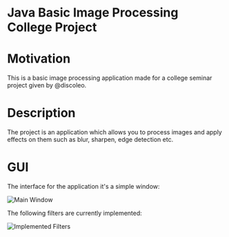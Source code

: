 # Java Basic Image Processing College Project

# Motivation
This is a basic image processing application made for a college seminar project given by @discoleo.

# Description
The project is an application which allows you to process images and apply effects on them such as blur, sharpen, edge detection etc.

# GUI
The interface for the application it's a simple window:

![Main Window](https://i.imgur.com/YbHlPAs.png)

The following filters are currently implemented:

![Implemented Filters](https://i.imgur.com/9wNSGvX.png)
